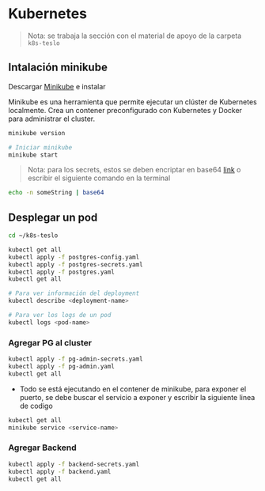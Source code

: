 # Kubernetes

> Nota: se trabaja la sección con el material de apoyo de la carpeta `k8s-teslo`

## Intalación minikube 

Descargar [Minikube](https://minikube.sigs.k8s.io/docs/) e instalar

Minikube es una herramienta que permite ejecutar un clúster de Kubernetes localmente. Crea un contener preconfigurado con Kubernetes y Docker para administrar el cluster.

```bash
minikube version

# Iniciar minikube
minikube start
```

> Nota: para los secrets, estos se deben encriptar en base64 [link](https://codebeautify.org/base64-encode) o escribir el siguiente comando en la terminal

```bash
echo -n someString | base64
```

## Desplegar un pod

```bash
cd ~/k8s-teslo

kubectl get all
kubectl apply -f postgres-config.yaml
kubectl apply -f postgres-secrets.yaml
kubectl apply -f postgres.yaml
kubectl get all

# Para ver información del deployment
kubectl describe <deployment-name>

# Para ver los logs de un pod
kubectl logs <pod-name>
```

### Agregar PG al cluster

```bash
kubectl apply -f pg-admin-secrets.yaml
kubectl apply -f pg-admin.yaml
kubectl get all
```

- Todo se está ejecutando en el contener de minikube, para exponer el puerto, se debe buscar el servicio a exponer y escribir la siguiente linea de codigo

```bash
kubectl get all
minikube service <service-name>
```

### Agregar Backend

```bash
kubectl apply -f backend-secrets.yaml
kubectl apply -f backend.yaml
kubectl get all
```